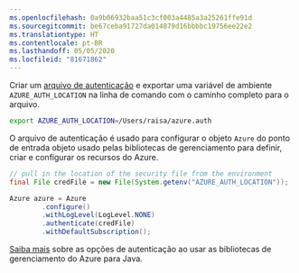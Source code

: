 ```yaml
---
ms.openlocfilehash: 0a9b06932baa51c3cf003a4485a3a25261ffe91d
ms.sourcegitcommit: be67ceba91727da014879d16bbbbc19756ee22e2
ms.translationtype: HT
ms.contentlocale: pt-BR
ms.lasthandoff: 05/05/2020
ms.locfileid: "81671862"
---
```

Criar um [arquivo de autenticação](../java-sdk-azure-authenticate.md#mgmt-file) e exportar uma variável de ambiente `AZURE_AUTH_LOCATION` na linha de comando com o caminho completo para o arquivo.

```bash
export AZURE_AUTH_LOCATION=/Users/raisa/azure.auth
```

O arquivo de autenticação é usado para configurar o objeto `Azure` do ponto de entrada objeto usado pelas bibliotecas de gerenciamento para definir, criar e configurar os recursos do Azure.

```java
// pull in the location of the security file from the environment 
final File credFile = new File(System.getenv("AZURE_AUTH_LOCATION"));

Azure azure = Azure
        .configure()
        .withLogLevel(LogLevel.NONE)
        .authenticate(credFile)
        .withDefaultSubscription();
```

[Saiba mais](../java-sdk-azure-authenticate.md#mgmt-auth) sobre as opções de autenticação ao usar as bibliotecas de gerenciamento do Azure para Java.
